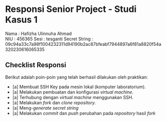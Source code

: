 # Responsi Senior Project - Studi Kasus 1

Nama : Hafizha Ulinnuha Ahmad  
NIU : 456365
Sesi : tesganti
Secret String : 09c94a33c7a98f1004232311d94190b2ac87bfeabf7944897a6f81a8820f54a320230616065335

## Checklist Responsi

Berikut adalah poin-poin yang telah berhasil dilakukan oleh praktikan:

- [a] Membuat SSH Key pada mesin lokal (komputer laboratorium).
- [a] Melakukan pembuatan dan konfigurasi _virtual machine_.
- [a] Terhubung dengan _virtual machine_ menggunakan SSH.
- [a] Melakukan _fork_ dan _clone_ _repository_.
- [a] Meng-_generate_ _secret string_
- [a] Melakukan _commit_ dan _push_ perubahan pada _repository_ hasil _fork_
